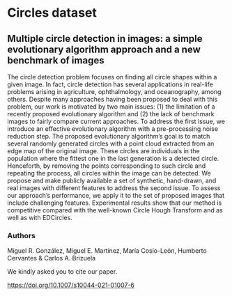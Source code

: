 # Circles dataset
## Multiple circle detection in images: a simple evolutionary algorithm approach and a new benchmark of images

The circle detection problem focuses on finding all circle shapes within a given image. In fact, circle detection has several applications in real-life problems arising in agriculture, ophthalmology, and oceanography, among others. Despite many approaches having been proposed to deal with this problem, our work is motivated by two main issues: (1) the limitation of a recently proposed evolutionary algorithm and (2) the lack of benchmark images to fairly compare current approaches. To address the first issue, we introduce an effective evolutionary algorithm with a pre-processing noise reduction step. The proposed evolutionary algorithm’s goal is to match several randomly generated circles with a point cloud extracted from an edge map of the original image. These circles are individuals in the population where the fittest one in the last generation is a detected circle. Henceforth, by removing the points corresponding to such circle and repeating the process, all circles within the image can be detected. We propose and make publicly available a set of synthetic, hand-drawn, and real images with different features to address the second issue. To assess our approach’s performance, we apply it to the set of proposed images that include challenging features. Experimental results show that our method is competitive compared with the well-known Circle Hough Transform and as well as with EDCircles.

### Authors
Miguel R. González, Miguel E. Martínez, María Cosío-León, Humberto Cervantes & Carlos A. Brizuela
  
We kindly asked you to cite our paper.

https://doi.org/10.1007/s10044-021-01007-6

